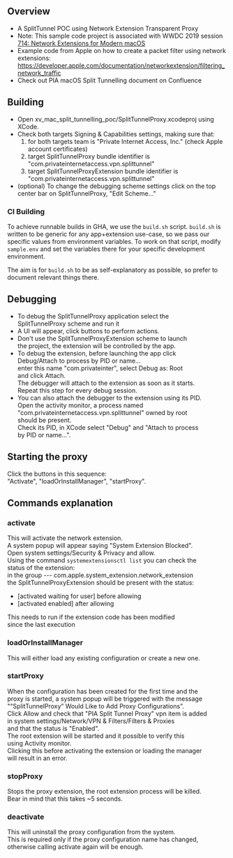 ## Overview

- A SplitTunnel POC using Network Extension Transparent Proxy
- Note: This sample code project is associated with WWDC 2019 session [714: Network Extensions for Modern macOS](https://developer.apple.com/videos/play/wwdc19/714/)
- Example code from Apple on how to create a packet filter using network extensions: https://developer.apple.com/documentation/networkextension/filtering_network_traffic
- Check out PIA macOS Split Tunnelling document on Confluence

## Building

- Open xv_mac_split_tunnelling_poc/SplitTunnelProxy.xcodeproj using XCode.
- Check both targets Signing & Capabilities settings, making sure that:
	1. for both targets team is "Private Internet Access, Inc." (check Apple account certificates)
	2. target SplitTunnelProxy bundle identifier is "com.privateinternetaccess.vpn.splittunnel"
	3. target SplitTunnelProxyExtension bundle identifier is "com.privateinternetaccess.vpn.splittunnel"
- (optional) To change the debugging scheme settings click on the top center bar on SplitTunnelProxy, "Edit Scheme..."

### CI Building
To achieve runnable builds in GHA, we use the `build.sh` script. 
`build.sh` is written to be generic for any app+extension use-case, so we pass our specific values from environment variables.
To work on that script, modify `sample.env` and set the variables there for your specific development environment.

The aim is for `build.sh` to be as self-explanatory as possible, so prefer to document relevant things there.

## Debugging

- To debug the SplitTunnelProxy application select the  
  SplitTunnelProxy scheme and run it
- A UI will appear, click buttons to perform actions.
- Don't use the SplitTunnelProxyExtension scheme to launch  
  the project, the extension will be controlled by the app.
- To debug the extension, before launching the app click  
  Debug/Attach to process by PID or name...  
  enter this name "com.privateinter", select Debug as: Root  
  and click Attach.  
  The debugger will attach to the extension as soon as it starts.  
  Repeat this step for every debug session. 
- You can also attach the debugger to the extension using its PID.  
  Open the activity monitor, a process named  
  "com.privateinternetaccess.vpn.splittunnel" owned by root  
  should be present.  
  Check its PID, in XCode select "Debug" and "Attach to process  
  by PID or name...".

## Starting the proxy

Click the buttons in this sequence:  
"Activate", "loadOrInstallManager", "startProxy".

## Commands explanation

### activate
This will activate the network extension.  
A system popup will appear saying "System Extension Blocked".  
Open system settings/Security & Privacy and allow.  
Using the command `systemextensionsctl list` you can check the  
status of the extension:  
in the group --- com.apple.system_extension.network_extension  
the SplitTunnelProxyExtension should be present with the status: 
- [activated waiting for user] before allowing 
- [activated enabled] after allowing

This needs to run if the extension code has been modified  
since the last execution

### loadOrInstallManager
This will either load any existing configuration or create a new one. 

### startProxy
When the configuration has been created for the first time and the  
proxy is started, a system popup will be triggered with the message  
"“SplitTunnelProxy” Would Like to Add Proxy Configurations".  
Click Allow and check that "PIA Split Tunnel Proxy" vpn item is added  
in system settings/Network/VPN & Filters/Filters & Proxies  
and that the status is "Enabled".  
The root extension will be started and it possible to verify this  
using Activity monitor.  
Clicking this before activating the extension or loading the manager  
will result in an error.

### stopProxy
Stops the proxy extension, the root extension process will be killed.  
Bear in mind that this takes ~5 seconds.

### deactivate
This will uninstall the proxy configuration from the system.  
This is required only if the proxy configuration name has changed,  
otherwise calling activate again will be enough.
